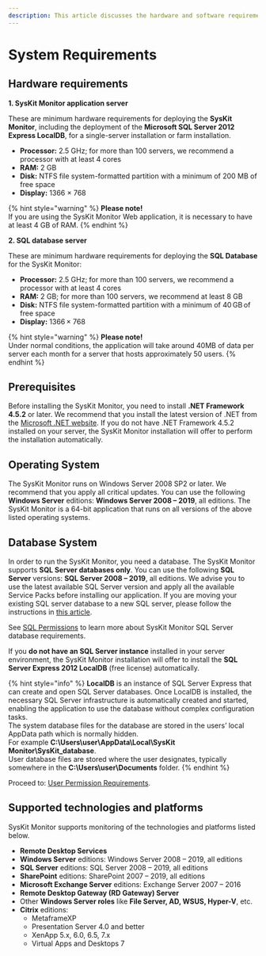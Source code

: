 ```yaml
---
description: This article discusses the hardware and software requirements that are necessary in order to install the SysKit Monitor.
---
```


# System Requirements

## Hardware requirements

**1. SysKit Monitor application server**

These are minimum hardware requirements for deploying the **SysKit Monitor**, including the deployment of the **Microsoft SQL Server 2012 Express LocalDB**, for a single-server installation or farm installation.

* **Processor:** 2.5 GHz; for more than 100 servers, we recommend a processor with at least 4 cores
* **RAM:** 2 GB
* **Disk:** NTFS file system-formatted partition with a minimum of 200 MB of free space
* **Display:** 1366 × 768

{% hint style="warning" %}
**Please note!**  
If you are using the SysKit Monitor Web application, it is necessary to have at least 4 GB of RAM.
{% endhint %}

**2. SQL database server**

These are minimum hardware requirements for deploying the **SQL Database** for the SysKit Monitor:

* **Processor:** 2.5 GHz; for more than 100 servers, we recommend a processor with at least 4 cores
* **RAM:** 2 GB; for more than 100 servers, we recommend at least 8 GB
* **Disk:** NTFS file system-formatted partition with a minimum of 40 GB of free space
* **Display:** 1366 × 768

{% hint style="warning" %}
**Please note!**  
Under normal conditions, the application will take around 40MB of data per server each month for a server that hosts approximately 50 users.
{% endhint %}

## Prerequisites

Before installing the SysKit Monitor, you need to install **.NET Framework 4.5.2** or later. We recommend that you install the latest version of .NET from the [Microsoft .NET website](https://www.microsoft.com/NET/). If you do not have .NET Framework 4.5.2 installed on your server, the SysKit Monitor installation will offer to perform the installation automatically.

## Operating System

The SysKit Monitor runs on Windows Server 2008 SP2 or later. We recommend that you apply all critical updates. You can use the following **Windows Server** editions: **Windows Server 2008 – 2019**, all editions. The SysKit Monitor is a 64-bit application that runs on all versions of the above listed operating systems.

## Database System

In order to run the SysKit Monitor, you need a database. The SysKit Monitor supports **SQL Server databases only**. You can use the following **SQL Server** versions: **SQL Server 2008 – 2019**, all editions. We advise you to use the latest available SQL Server version and apply all the available Service Packs before installing our application. If you are moving your existing SQL server database to a new SQL server, please follow the instructions in [this article](../how-to/move-database-to-new-server.md).

See [SQL Permissions](../installation-configuration/configuration-wizard/sql-permissions/create-sql-login.md) to learn more about SysKit Monitor SQL Server database requirements.

If you **do not have an SQL Server instance** installed in your server environment, the SysKit Monitor installation will offer to install the **SQL Server Express 2012 LocalDB** \(free license\) automatically.

{% hint style="info" %}
**LocalDB** is an instance of SQL Server Express that can create and open SQL Server databases. Once LocalDB is installed, the necessary SQL Server infrastructure is automatically created and started, enabling the application to use the database without complex configuration tasks.  
The system database files for the database are stored in the users’ local AppData path which is normally hidden.  
For example **C:\Users\user\AppData\Local\SysKit Monitor\SysKit\_database**.  
User database files are stored where the user designates, typically somewhere in the **C:\Users\user\Documents** folder.
{% endhint %}

Proceed to: [User Permission Requirements](user-permission-requirements.md).

## Supported technologies and platforms

SysKit Monitor supports monitoring of the technologies and platforms listed below.

* **Remote Desktop Services**
* **Windows Server** editions: Windows Server 2008 – 2019, all editions
* **SQL Server** editions: SQL Server 2008 – 2019, all editions
* **SharePoint** editions: SharePoint 2007 – 2019, all editions
* **Microsoft Exchange Server** editions: Exchange Server 2007 – 2016
* **Remote Desktop Gateway \(RD Gateway\) Server**
* Other **Windows Server roles** like **File Server, AD, WSUS, Hyper-V**, etc.
* **Citrix** editions:
  * MetaframeXP
  * Presentation Server 4.0 and better
  * XenApp 5.x, 6.0, 6.5, 7.x
  * Virtual Apps and Desktops 7

